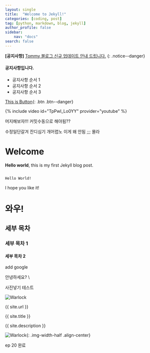 ```yaml
---
layout: single
title:  "Welcome to Jekyll!"
categories: [coding, post]
tag: [python, markdown, blog, jekyll]
author_profile: false
sidebar:
    nav: "docs"
search: false
---
```


**[공지사항]** [Tommy 블로그 신규 업데이트 안내 드립니다.](https://tommyyeah.github.io/)
{: .notice--danger}

<div class="notice--info">
<h4>공지사항입니다.</h4>
<ul>
    <li>공지사항 순서 1</li>
    <li>공지사항 순서 2</li>
    <li>공지사항 순서 3</li>
</ul>
</div>

[This is Button](https://tommyyeah.github.io/){: .btn .btn--danger}

{% include video id="TpPwI_Lo0YY" provider="youtube" %}



머지해보자!!!
커밋수동으로 해야됨??

수정일단갈겨
잔디심기 개어렵노 이게 왜 안됨 ;;;
몰라


# Welcome

**Hello world**, this is my first Jekyll blog post.

``` markdown

Hello World!

```

I hope you like it!

# 와우!

## 세부 목차

### 세부 목차 1 

#### 세부 목차 2

add google

안녕하세요? \

사진넣기 테스트

![Warlock]({{site.url}}/images/2024-03-19-FirstPost.md/warlock.jpg)

{{ site.url }}

{{ site.title }}

{{ site.description }}


![Warlock]({{site.url}}/images/2024-03-19-FirstPost.md/warlock.jpg){: .img-width-half .align-center}

ep 20 완료